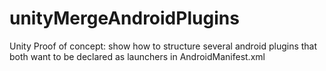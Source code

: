 # unityMergeAndroidPlugins
Unity Proof of concept: show how to structure several android plugins that both want to be declared as launchers in AndroidManifest.xml
